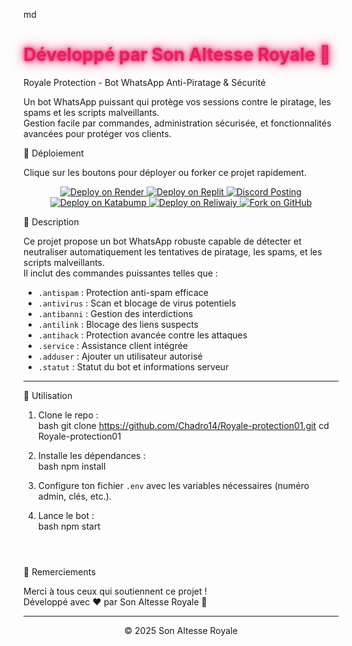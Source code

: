 


md
<p align="center">
  <h1>
    <span style="color:#e91e63; font-weight:bold; animation: glow 1.5s ease-in-out infinite alternate;">
      Développé par Son Altesse Royale 🌹
    </span>
  </h1>
</p>

<style>
@keyframes glow {
  from {
    text-shadow: 0 0 5px #e91e63, 0 0 10px #e91e63, 0 0 20px #e91e63;
  }
  to {
    text-shadow: 0 0 20px #f48fb1, 0 0 30px #f48fb1, 0 0 40px #f48fb1;
  }
}
</style>



Royale Protection - Bot WhatsApp Anti-Piratage & Sécurité

Un bot WhatsApp puissant qui protège vos sessions contre le piratage, les spams et les scripts malveillants.  
Gestion facile par commandes, administration sécurisée, et fonctionnalités avancées pour protéger vos clients.



🚀 Déploiement

Clique sur les boutons pour déployer ou forker ce projet rapidement.

<p align="center">
  <a href="https://render.com/deploy" target="_blank">
    <img src="https://img.shields.io/badge/Deploy%20on-Render-3b1d70?style=for-the-badge&logo=render" alt="Deploy on Render" />
  </a>


<a href="https://replit.com/new/github/Chadro14/Royale-protection01" target="_blank">
    <img src="https://img.shields.io/badge/Deploy%20on-Replit-37474F?style=for-the-badge&logo=replit" alt="Deploy on Replit" />
  </a>

  <a href="https://discord.com/oauth2/authorize?client_id=YOUR_CLIENT_ID&scope=bot" target="_blank">
    <img src="https://img.shields.io/badge/Discord%20Posting-7289DA?style=for-the-badge&logo=discord" alt="Discord Posting" />
  </a>

  <a href="https://katabump.com/deploy" target="_blank">
    <img src="https://img.shields.io/badge/Deploy%20on-Katabump-ff6f00?style=for-the-badge" alt="Deploy on Katabump" />
  </a>

  <a href="https://reliwaiy.com/deploy" target="_blank">
    <img src="https://img.shields.io/badge/Deploy%20on-Reliwaiy-00bcd4?style=for-the-badge" alt="Deploy on Reliwaiy" />
  </a>

  <a href="https://github.com/Chadro14/Royale-protection01/fork" target="_blank">
    <img src="https://img.shields.io/badge/Fork%20on-GitHub-181717?style=for-the-badge&logo=github" alt="Fork on GitHub" />
  </a>
</p>



📜 Description

Ce projet propose un bot WhatsApp robuste capable de détecter et neutraliser automatiquement les tentatives de piratage, les spams, et les scripts malveillants.  
Il inclut des commandes puissantes telles que :


- `.antispam` : Protection anti-spam efficace  
- `.antivirus` : Scan et blocage de virus potentiels  
- `.antibanni` : Gestion des interdictions  
- `.antilink` : Blocage des liens suspects  
- `.antihack` : Protection avancée contre les attaques  
- `.service` : Assistance client intégrée  
- `.adduser` : Ajouter un utilisateur autorisé  
- `.statut` : Statut du bot et informations serveur  

---

📖 Utilisation

1. Clone le repo :  
   bash
   git clone https://github.com/Chadro14/Royale-protection01.git
   cd Royale-protection01
   

2. Installe les dépendances :  
   bash
   npm install
   

3. Configure ton fichier `.env` avec les variables nécessaires (numéro admin, clés, etc.).

4. Lance le bot :  
   bash
   npm start
   ```



🙏 Remerciements

Merci à tous ceux qui soutiennent ce projet !  
Développé avec ❤️ par Son Altesse Royale 🌹

---

<p align="center">© 2025 Son Altesse Royale</p>


